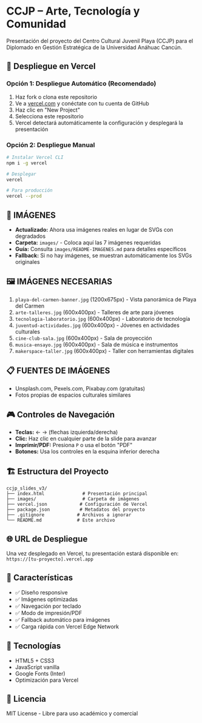 # CCJP – Arte, Tecnología y Comunidad

Presentación del proyecto del Centro Cultural Juvenil Playa (CCJP) para el Diplomado en Gestión Estratégica de la Universidad Anáhuac Cancún.

## 🚀 **Despliegue en Vercel**

### **Opción 1: Despliegue Automático (Recomendado)**
1. Haz fork o clona este repositorio
2. Ve a [vercel.com](https://vercel.com) y conéctate con tu cuenta de GitHub
3. Haz clic en "New Project"
4. Selecciona este repositorio
5. Vercel detectará automáticamente la configuración y desplegará la presentación

### **Opción 2: Despliegue Manual**
```bash
# Instalar Vercel CLI
npm i -g vercel

# Desplegar
vercel

# Para producción
vercel --prod
```

## 📸 **IMÁGENES**
- **Actualizado:** Ahora usa imágenes reales en lugar de SVGs con degradados
- **Carpeta:** `images/` - Coloca aquí las 7 imágenes requeridas
- **Guía:** Consulta `images/README-IMAGENES.md` para detalles específicos
- **Fallback:** Si no hay imágenes, se muestran automáticamente los SVGs originales

## 🖼️ **IMÁGENES NECESARIAS**
1. `playa-del-carmen-banner.jpg` (1200x675px) - Vista panorámica de Playa del Carmen
2. `arte-talleres.jpg` (600x400px) - Talleres de arte para jóvenes
3. `tecnologia-laboratorio.jpg` (600x400px) - Laboratorio de tecnología
4. `juventud-actividades.jpg` (600x400px) - Jóvenes en actividades culturales
5. `cine-club-sala.jpg` (600x400px) - Sala de proyección
6. `musica-ensayo.jpg` (600x400px) - Sala de música e instrumentos
7. `makerspace-taller.jpg` (600x400px) - Taller con herramientas digitales

## 📋 **FUENTES DE IMÁGENES**
- Unsplash.com, Pexels.com, Pixabay.com (gratuitas)
- Fotos propias de espacios culturales similares

## 🎮 **Controles de Navegación**
- **Teclas:** ← → (flechas izquierda/derecha)
- **Clic:** Haz clic en cualquier parte de la slide para avanzar
- **Imprimir/PDF:** Presiona `P` o usa el botón "PDF"
- **Botones:** Usa los controles en la esquina inferior derecha

## 🏗️ **Estructura del Proyecto**
```
ccjp_slides_v3/
├── index.html              # Presentación principal
├── images/                 # Carpeta de imágenes
├── vercel.json            # Configuración de Vercel
├── package.json           # Metadatos del proyecto
├── .gitignore            # Archivos a ignorar
└── README.md             # Este archivo
```

## 🌐 **URL de Despliegue**
Una vez desplegado en Vercel, tu presentación estará disponible en:
`https://[tu-proyecto].vercel.app`

## 📱 **Características**
- ✅ Diseño responsive
- ✅ Imágenes optimizadas
- ✅ Navegación por teclado
- ✅ Modo de impresión/PDF
- ✅ Fallback automático para imágenes
- ✅ Carga rápida con Vercel Edge Network

## 🎨 **Tecnologías**
- HTML5 + CSS3
- JavaScript vanilla
- Google Fonts (Inter)
- Optimización para Vercel

## 📄 **Licencia**
MIT License - Libre para uso académico y comercial
